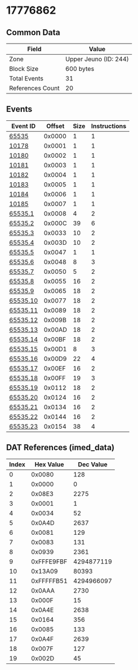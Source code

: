 # 17776862

## Common Data

| Field            | Value                 |
|------------------|-----------------------|
| Zone             | Upper Jeuno (ID: 244) |
| Block Size       | 600 bytes             |
| Total Events     | 31                    |
| References Count | 20                    |

## Events

| Event ID                  | Offset   |   Size |   Instructions |
|---------------------------|----------|--------|----------------|
| [65535](./65535.md)       | 0x0000   |      1 |              1 |
| [10178](./10178.md)       | 0x0001   |      1 |              1 |
| [10180](./10180.md)       | 0x0002   |      1 |              1 |
| [10181](./10181.md)       | 0x0003   |      1 |              1 |
| [10182](./10182.md)       | 0x0004   |      1 |              1 |
| [10183](./10183.md)       | 0x0005   |      1 |              1 |
| [10184](./10184.md)       | 0x0006   |      1 |              1 |
| [10185](./10185.md)       | 0x0007   |      1 |              1 |
| [65535.1](./65535.1.md)   | 0x0008   |      4 |              2 |
| [65535.2](./65535.2.md)   | 0x000C   |     39 |              6 |
| [65535.3](./65535.3.md)   | 0x0033   |     10 |              2 |
| [65535.4](./65535.4.md)   | 0x003D   |     10 |              2 |
| [65535.5](./65535.5.md)   | 0x0047   |      1 |              1 |
| [65535.6](./65535.6.md)   | 0x0048   |      8 |              3 |
| [65535.7](./65535.7.md)   | 0x0050   |      5 |              2 |
| [65535.8](./65535.8.md)   | 0x0055   |     16 |              2 |
| [65535.9](./65535.9.md)   | 0x0065   |     18 |              2 |
| [65535.10](./65535.10.md) | 0x0077   |     18 |              2 |
| [65535.11](./65535.11.md) | 0x0089   |     18 |              2 |
| [65535.12](./65535.12.md) | 0x009B   |     18 |              2 |
| [65535.13](./65535.13.md) | 0x00AD   |     18 |              2 |
| [65535.14](./65535.14.md) | 0x00BF   |     18 |              2 |
| [65535.15](./65535.15.md) | 0x00D1   |      8 |              3 |
| [65535.16](./65535.16.md) | 0x00D9   |     22 |              4 |
| [65535.17](./65535.17.md) | 0x00EF   |     16 |              2 |
| [65535.18](./65535.18.md) | 0x00FF   |     19 |              3 |
| [65535.19](./65535.19.md) | 0x0112   |     18 |              2 |
| [65535.20](./65535.20.md) | 0x0124   |     16 |              2 |
| [65535.21](./65535.21.md) | 0x0134   |     16 |              2 |
| [65535.22](./65535.22.md) | 0x0144   |     16 |              2 |
| [65535.23](./65535.23.md) | 0x0154   |     38 |              4 |

## DAT References (imed_data)

|   Index | Hex Value   |   Dec Value |
|---------|-------------|-------------|
|       0 | 0x0080      |         128 |
|       1 | 0x0000      |           0 |
|       2 | 0x08E3      |        2275 |
|       3 | 0x0001      |           1 |
|       4 | 0x0034      |          52 |
|       5 | 0x0A4D      |        2637 |
|       6 | 0x0081      |         129 |
|       7 | 0x0083      |         131 |
|       8 | 0x0939      |        2361 |
|       9 | 0xFFFE9FBF  |  4294877119 |
|      10 | 0x13A09     |       80393 |
|      11 | 0xFFFFFB51  |  4294966097 |
|      12 | 0x0AAA      |        2730 |
|      13 | 0x000F      |          15 |
|      14 | 0x0A4E      |        2638 |
|      15 | 0x0164      |         356 |
|      16 | 0x0085      |         133 |
|      17 | 0x0A4F      |        2639 |
|      18 | 0x007F      |         127 |
|      19 | 0x002D      |          45 |
